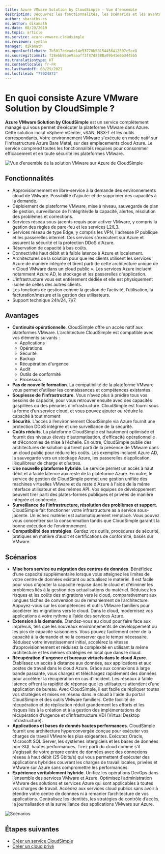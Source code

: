 ```yaml
---
title: Azure VMware Solution by CloudSimple - Vue d’ensemble
description: Découvrez les fonctionnalités, les scénarios et les avantages de la solution VMware sur Azure par le service CloudSimple.
author: sharaths-cs
ms.author: dikamath
ms.date: 08/20/2019
ms.topic: article
ms.service: azure-vmware-cloudsimple
ms.reviewer: cynthn
manager: dikamath
ms.openlocfilehash: 7b5017cdeade14e53778b58154456412507c5ce8
ms.sourcegitcommit: f28ebb95ae9aaaff3f87d8388a09b41e0b3445b5
ms.translationtype: HT
ms.contentlocale: fr-FR
ms.lasthandoff: 03/29/2021
ms.locfileid: "77024872"
---
```

# <a name="what-is-azure-vmware-solution-by-cloudsimple"></a>En quoi consiste Azure VMware Solution by CloudSimple ?

**Azure VMware Solution by CloudSimple** est un service complètement managé qui vous permet d’exécuter la plateforme VMware dans Azure. Cette solution inclut vSphere vCenter, vSAN, NSX-T et les outils correspondants. Votre environnement VMware s'exécute en mode natif sur l'infrastructure Azure Bare Metal, sur des emplacements cloud Azure. Le service comprend toutes les fonctionnalités requises pour consommer efficacement et en toute sécurité les plateformes VMware.

![Vue d’ensemble de la solution VMware sur Azure de CloudSimple](media/azure-vmware-solution-by-cloudsimple.png)

## <a name="features"></a>Fonctionnalités

* Approvisionnement en libre-service à la demande des environnements cloud de VMware. Possibilité d'ajouter et de supprimer des capacités à la demande.
* Déploiement de plateforme VMware, mise à niveau, sauvegarde de plan de gestion, surveillance de l’intégrité/de la capacité, alertes, résolution des problèmes et corrections.
* Services réseau sous-jacents requis pour activer VMware, y compris la gestion des règles de pare-feu et les services L2/L3.
* Services réseau de type Edge, y compris les VPN, l'adresse IP publique et les passerelles internet. Ces services s'exécutent sur Azure et assurent la sécurité et la protection DDoS d'Azure.
* Réservation de capacité à bas coûts.
* Connectivité haut débit et à faible latence à Azure et localement.
* Architectures de la solution pour que les clients utilisent les services Azure de manière intégrée et tirent parti de cette architecture unique de « Cloud VMware dans un cloud public ». Les services Azure incluent notamment Azure AD, le stockage et les passerelles d'application.
* L'infrastructure vous est entièrement dédiée et elle est physiquement isolée de celles des autres clients.
* Les fonctions de gestion comme la gestion de l’activité, l’utilisation, la facturation/mesure et la gestion des utilisateurs.
* Support technique 24h/24, 7j/7.

## <a name="benefits"></a>Avantages

* **Continuité opérationnelle**. CloudSimple offre un accès natif aux plateformes VMware. L’architecture CloudSimple est compatible avec vos éléments suivants :
    * Applications
    * Opérations
    * Sécurité
    * Backup
    * Récupération d'urgence
    * Audit
    * Outils de conformité
    * Processus
* **Pas de nouvelle formation**. La compatibilité de la plateforme VMware vous permet d’utiliser les connaissances et compétences existantes.
* **Souplesse de l'infrastructure**. Vous n’avez plus à prédire tous vos besoins de capacité, pour vous retrouver ensuite avec des capacités gaspillées ou des pénuries d’infrastructure. CloudSimple est fourni sous la forme d’un service cloud, et vous pouvez ajouter ou réduire la capacité à tout moment
* **Sécurité**. L’accès à l’environnement CloudSimple via Azure fournit une protection DDoS intégrée et une surveillance de la sécurité.
* **Coûts réduits**. La plateforme CloudSimple est hautement optimisée et fournit des niveaux élevés d’automatisation, d’efficacité opérationnelle et d’économies de mise à l’échelle. En outre, CloudSimple publie des architectures de solution qui tirent parti de la présence de VMware dans un cloud public pour réduire les coûts. Les exemples incluent Azure AD, la sauvegarde vers un stockage Azure, les passerelles d’application, l’équilibreur de charge et d’autres.
* **Une nouvelle plateforme hybride**. Le service permet un accès à haut débit et à faible latence aux reste de la plateforme Azure. En outre, le service de gestion de CloudSimple permet une gestion unifiée des machines virtuelles VMware et du reste d'Azure à l'aide de la même interface utilisateur et des mêmes API. Vos équipes de développement peuvent tirer parti des plates-formes publiques et privées de manière intégrée et cohérente.
* **Surveillance de l'infrastructure, résolution des problèmes et support**. CloudSimple fait fonctionner votre infrastructure as a service sous-jacente. Un échec matériel est automatiquement remplacé. Vous pouvez vous concentrer sur la consommation tandis que CloudSimple garantit la bonne exécution de l’environnement.
* **Compatibilité des stratégies**. Gardez vos outils, procédures de sécurité, pratiques en matière d’audit et certifications de conformité, basés sur VMware.

## <a name="scenarios"></a>Scénarios

* **Mise hors service ou migration des centres de données**. Bénéficiez d’une capacité supplémentaire lorsque vous atteignez les limites de votre centre de données existant ou actualisez le matériel. Il est facile pour vous d'ajouter la capacité requise dans le cloud et d'éliminer les problèmes liés à la gestion des actualisations du matériel. Réduisez les risques et les coûts des migrations vers le cloud, comparativement aux longues tâches de conversion ou de remaniement de l’architecture. Appuyez-vous sur les compétences et outils VMware familiers pour accélérer les migrations vers le cloud. Dans le cloud, modernisez vos applications à votre rythme à l’aide des services Azure.
* **Extension à la demande**. Étendez-vous au cloud pour faire face aux imprévus, tels que les nouveaux environnements de développement ou les pics de capacité saisonniers. Vous pouvez facilement créer de la capacité à la demande et ne la conserver que le temps nécessaire. Réduisez votre investissement initial, accélérez la vitesse d’approvisionnement et réduisez la complexité en utilisant la même architecture et les mêmes stratégies en local que dans le cloud.
* **Récupération d'urgence et bureaux virtuels dans le cloud Azure**. Établissez un accès à distance aux données, aux applications et aux postes de travail dans le cloud Azure. Grâce aux connexions à large bande passante, vous chargez et téléchargez rapidement des données pour accélérer la récupération en cas d'incident. Les réseaux à faible latence offrent la rapidité de réponse que les utilisateurs attendent d’une application de bureau. Avec CloudSimple, il est facile de répliquer toutes vos stratégies et mises en réseau dans le cloud à l'aide du portail CloudSimple et des outils VMware familiers. Cette facilité de récupération et de réplication réduit grandement les efforts et les risques liés à la création et à la gestion des implémentations de récupération d’urgence et d’infrastructure VDI (Virtual Desktop Infrastructure).
* **Applications et bases de donnés hautes performances**. CloudSimple fournit une architecture hyperconvergée conçue pour exécuter vos charges de travail VMware les plus exigeantes. Exécutez Oracle, Microsoft SQL Server, les systèmes intergiciels et les bases de données non-SQL hautes performances. Tirez parti du cloud comme s'il s'agissait de votre propre centre de données avec des connexions réseau à haut débit (25 Gbits/s) qui vous permettent d'exécuter des applications hybrides couvrant les charges de travail locales, privées et VMware sur Azure sans compromettre les performances.
* **Expérience véritablement hybride**. Unifiez les opérations DevOps dans l’ensemble des services VMware et Azure. Optimisez l’administration VMware des solutions et services Azure qui sont applicables à toutes vos charges de travail. Accédez aux services cloud publics sans avoir à étendre votre centre de données ni à remanier l’architecture de vos applications. Centralisez les identités, les stratégies de contrôle d’accès, la journalisation et la surveillance des applications VMware sur Azure.

![Scénarios](media/cloudsimple-scenarios.png)

## <a name="next-steps"></a>Étapes suivantes

* [Créer un service CloudSimple](quickstart-create-cloudsimple-service.md)
* [Créer un cloud privé](quickstart-create-private-cloud.md)
